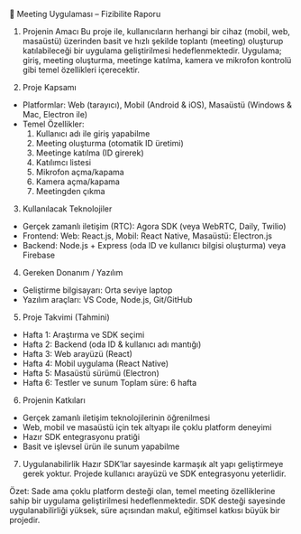 📑 Meeting Uygulaması – Fizibilite Raporu

1. Projenin Amacı
Bu proje ile, kullanıcıların herhangi bir cihaz (mobil, web, masaüstü) üzerinden basit ve hızlı şekilde toplantı (meeting) oluşturup katılabileceği bir uygulama geliştirilmesi hedeflenmektedir. Uygulama; giriş, meeting oluşturma, meetinge katılma, kamera ve mikrofon kontrolü gibi temel özellikleri içerecektir.

2. Proje Kapsamı
- Platformlar: Web (tarayıcı), Mobil (Android & iOS), Masaüstü (Windows & Mac, Electron ile)
- Temel Özellikler:
  1. Kullanıcı adı ile giriş yapabilme
  2. Meeting oluşturma (otomatik ID üretimi)
  3. Meetinge katılma (ID girerek)
  4. Katılımcı listesi
  5. Mikrofon açma/kapama
  6. Kamera açma/kapama
  7. Meetingden çıkma


3. Kullanılacak Teknolojiler
- Gerçek zamanlı iletişim (RTC): Agora SDK (veya WebRTC, Daily, Twilio)
- Frontend: Web: React.js, Mobil: React Native, Masaüstü: Electron.js
- Backend: Node.js + Express (oda ID ve kullanıcı bilgisi oluşturma) veya Firebase


4. Gereken Donanım / Yazılım
- Geliştirme bilgisayarı: Orta seviye laptop
- Yazılım araçları: VS Code, Node.js, Git/GitHub


5. Proje Takvimi (Tahmini)
- Hafta 1: Araştırma ve SDK seçimi
- Hafta 2: Backend (oda ID & kullanıcı adı mantığı)
- Hafta 3: Web arayüzü (React)
- Hafta 4: Mobil uygulama (React Native)
- Hafta 5: Masaüstü sürümü (Electron)
- Hafta 6: Testler ve sunum
Toplam süre: 6 hafta


6. Projenin Katkıları
- Gerçek zamanlı iletişim teknolojilerinin öğrenilmesi
- Web, mobil ve masaüstü için tek altyapı ile çoklu platform deneyimi
- Hazır SDK entegrasyonu pratiği
- Basit ve işlevsel ürün ile sunum yapabilme


7. Uygulanabilirlik
Hazır SDK’lar sayesinde karmaşık alt yapı geliştirmeye gerek yoktur. Projede kullanıcı arayüzü ve SDK entegrasyonu yeterlidir.


Özet: Sade ama çoklu platform desteği olan, temel meeting özelliklerine sahip bir uygulama geliştirilmesi hedeflenmektedir. SDK desteği sayesinde uygulanabilirliği yüksek, süre açısından makul, eğitimsel katkısı büyük bir projedir.
